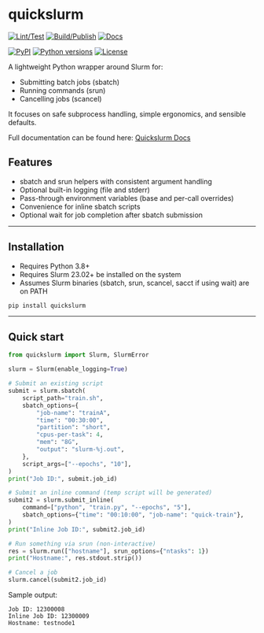 # quickslurm
[![Lint/Test](https://github.com/quickslurm/quickslurm/actions/workflows/lint-and-pytest.yml/badge.svg?branch=main)](https://github.com/quickslurm/quickslurm/actions/workflows/lint-and-pytest.yml)
[![Build/Publish](https://github.com/quickslurm/quickslurm/actions/workflows/build-and-publish-to-pypi.yml/badge.svg?branch=main)](https://github.com/quickslurm/quickslurm/actions/workflows/build-and-publish-to-pypi.yml.yml)
[![Docs](https://github.com/quickslurm/quickslurm/actions/workflows/generate-docs.yml/badge.svg?branch=main)](https://github.com/quickslurm/quickslurm/actions/workflows/generate-docs.yml)

[![PyPI](https://img.shields.io/pypi/v/quickslurm)](https://pypi.org/project/quickslurm/)
[![Python versions](https://img.shields.io/pypi/pyversions/quickslurm)](https://pypi.org/project/quickslurm/)
[![License](https://img.shields.io/github/license/quickslurm/quickslurm)](https://github.com/quickslurm/quickslurm/blob/main/LICENSE)


A lightweight Python wrapper around Slurm for:

- Submitting batch jobs (sbatch)
- Running commands (srun)
- Cancelling jobs (scancel)

It focuses on safe subprocess handling, simple ergonomics, and sensible defaults.

Full documentation can be found here: [Quickslurm Docs](https://quickslurm.github.io/quickslurm/)

## Features

- sbatch and srun helpers with consistent argument handling
- Optional built-in logging (file and stderr)
- Pass-through environment variables (base and per-call overrides)
- Convenience for inline sbatch scripts
- Optional wait for job completion after sbatch submission

---

## Installation

- Requires Python 3.8+
- Requires Slurm 23.02+ be installed on the system
- Assumes Slurm binaries (sbatch, srun, scancel, sacct if using wait) are on PATH

```shell script
pip install quickslurm
```

---

## Quick start

```python
from quickslurm import Slurm, SlurmError

slurm = Slurm(enable_logging=True)

# Submit an existing script
submit = slurm.sbatch(
    script_path="train.sh",
    sbatch_options={
        "job-name": "trainA",
        "time": "00:30:00",
        "partition": "short",
        "cpus-per-task": 4,
        "mem": "8G",
        "output": "slurm-%j.out",
    },
    script_args=["--epochs", "10"],
)
print("Job ID:", submit.job_id)

# Submit an inline command (temp script will be generated)
submit2 = slurm.submit_inline(
    command=["python", "train.py", "--epochs", "5"],
    sbatch_options={"time": "00:10:00", "job-name": "quick-train"},
)
print("Inline Job ID:", submit2.job_id)

# Run something via srun (non-interactive)
res = slurm.run(["hostname"], srun_options={"ntasks": 1})
print("Hostname:", res.stdout.strip())

# Cancel a job
slurm.cancel(submit2.job_id)
```

Sample output:

```
Job ID: 12300008
Inline Job ID: 12300009
Hostname: testnode1
```

